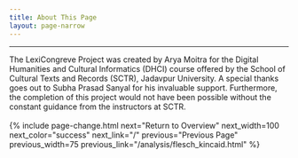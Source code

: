 ```yaml
---
title: About This Page
layout: page-narrow
---
```


<hr/>
The LexiCongreve Project was created by Arya Moitra for the Digital Humanities and Cultural Informatics (DHCI) course offered by the School of Cultural Texts and Records (SCTR), Jadavpur University. A special thanks goes out to Subha Prasad Sanyal for his invaluable support. Furthermore, the completion of this project would not have been possible without the constant guidance from the instructors at SCTR.
<br/>
<br/>
{% include page-change.html next="Return to Overview" next_width=100 next_color="success" next_link="/" previous="Previous Page" previous_width=75 previous_link="/analysis/flesch_kincaid.html" %}